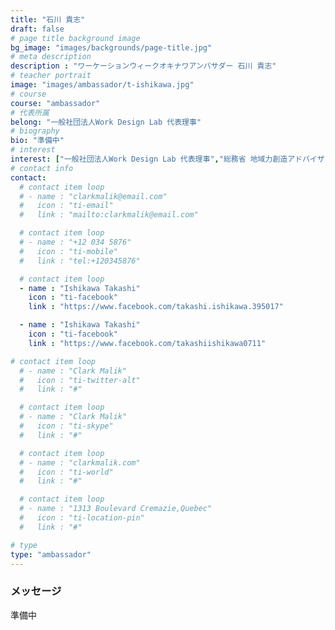 ```yaml
---
title: "石川 貴志"
draft: false
# page title background image
bg_image: "images/backgrounds/page-title.jpg"
# meta description
description : "ワーケーションウィークオキナワアンバサダー 石川 貴志"
# teacher portrait
image: "images/ambassador/t-ishikawa.jpg"
# course
course: "ambassador"
# 代表所属
belong: "一般社団法人Work Design Lab 代表理事"
# biography
bio: "準備中"
# interest
interest: ["一般社団法人Work Design Lab 代表理事","総務省 地域力創造アドバイザー","ひろしま産業振興機構 創業サポーター"]
# contact info
contact:
  # contact item loop
  # - name : "clarkmalik@email.com"
  #   icon : "ti-email"
  #   link : "mailto:clarkmalik@email.com"

  # contact item loop
  # - name : "+12 034 5876"
  #   icon : "ti-mobile"
  #   link : "tel:+120345876"

  # contact item loop
  - name : "Ishikawa Takashi"
    icon : "ti-facebook"
    link : "https://www.facebook.com/takashi.ishikawa.395017"

  - name : "Ishikawa Takashi"
    icon : "ti-facebook"
    link : "https://www.facebook.com/takashiishikawa0711"

# contact item loop
  # - name : "Clark Malik"
  #   icon : "ti-twitter-alt"
  #   link : "#"

  # contact item loop
  # - name : "Clark Malik"
  #   icon : "ti-skype"
  #   link : "#"

  # contact item loop
  # - name : "clarkmalik.com"
  #   icon : "ti-world"
  #   link : "#"

  # contact item loop
  # - name : "1313 Boulevard Cremazie,Quebec"
  #   icon : "ti-location-pin"
  #   link : "#"

# type
type: "ambassador"
---
```


### メッセージ

準備中